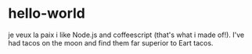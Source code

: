 # hello-world
je veux la paix
i like Node.js and coffeescript (that's what i made of!).
I've had tacos on the moon and find them far superior to Eart tacos.
